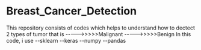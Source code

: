 # Breast_Cancer_Detection
This repository consists of codes which helps to understand how to dectect 2 types of tumor that is
----->>>>>Malignant
----->>>>>Benign
In this code, i use
--sklearn
--keras
--numpy
--pandas



